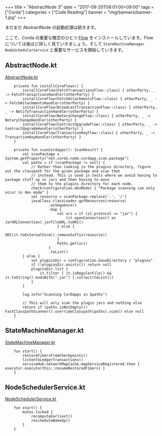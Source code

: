 +++
title = "AbstractNode 3"
date = "2017-09-20T06:01:00+09:00"
tags = ["Corda"]
categories = ["Code Reading"]
banner = "img/banners/banner-1.jpg"
+++

まだまだ AbstractNode の起動処理は続きます。

<!--more-->

ここで、Corda の重要な概念のひとつ [Flow](https://docs.corda.net/releases/release-M14.0/key-concepts-flows.html) をインストールしています。Flow については後ほど詳しく見ていきましょう。そして `StateMachineManager` `NodeSchedulerService` と重要なサービスを開始していきます。

## AbstractNode.kt
[AbstractNode.kt](https://github.com/corda/corda/blob/release-M14.0/node/src/main/kotlin/net/corda/node/internal/AbstractNode.kt)
```
    private fun installCoreFlows() {
        installCoreFlow(FetchTransactionsFlow::class) { otherParty, _ -> FetchTransactionsHandler(otherParty) }
        installCoreFlow(FetchAttachmentsFlow::class) { otherParty, _ -> FetchAttachmentsHandler(otherParty) }
        installCoreFlow(BroadcastTransactionFlow::class) { otherParty, _ -> NotifyTransactionHandler(otherParty) }
        installCoreFlow(NotaryChangeFlow::class) { otherParty, _ -> NotaryChangeHandler(otherParty) }
        installCoreFlow(ContractUpgradeFlow::class) { otherParty, _ -> ContractUpgradeHandler(otherParty) }
        installCoreFlow(TransactionKeyFlow::class) { otherParty, _ -> TransactionKeyHandler(otherParty) }
    }
```

```
    private fun scanCordapps(): ScanResult? {
        val scanPackage = System.getProperty("net.corda.node.cordapp.scan.package")
        val paths = if (scanPackage != null) {
            // Rather than looking in the plugins directory, figure out the classpath for the given package and scan that
            // instead. This is used in tests where we avoid having to package stuff up in jars and then having to move
            // them to the plugins directory for each node.
            check(configuration.devMode) { "Package scanning can only occur in dev mode" }
            val resource = scanPackage.replace('.', '/')
            javaClass.classLoader.getResources(resource)
                    .asSequence()
                    .map {
                        val uri = if (it.protocol == "jar") {
                            (it.openConnection() as JarURLConnection).jarFileURL.toURI()
                        } else {
                            URI(it.toExternalForm().removeSuffix(resource))
                        }
                        Paths.get(uri)
                    }
                    .toList()
        } else {
            val pluginsDir = configuration.baseDirectory / "plugins"
            if (!pluginsDir.exists()) return null
            pluginsDir.list {
                it.filter { it.isRegularFile() && it.toString().endsWith(".jar") }.collect(toList())
            }
        }

        log.info("Scanning CorDapps in $paths")

        // This will only scan the plugin jars and nothing else
        return if (paths.isNotEmpty()) FastClasspathScanner().overrideClasspath(paths).scan() else null
    }
```

## StateMachineManager.kt
[StateMachineManager.kt](https://github.com/corda/corda/blob/release-M14.0/node/src/main/kotlin/net/corda/node/services/statemachine/StateMachineManager.kt)
```
    fun start() {
        restoreFibersFromCheckpoints()
        listenToLedgerTransactions()
        serviceHub.networkMapCache.mapServiceRegistered.then { executor.execute(this::resumeRestoredFibers) }
    }
```

## NodeSchedulerService.kt
[NodeSchedulerService.kt](https://github.com/corda/corda/blob/release-M14.0/node/src/main/kotlin/net/corda/node/services/events/NodeSchedulerService.kt)
```
    fun start() {
        mutex.locked {
            recomputeEarliest()
            rescheduleWakeUp()
        }
    }
```
